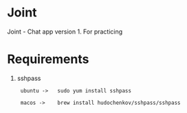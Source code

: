# Joint
Joint - Chat app version 1. For practicing

# Requirements
1. sshpass

        ubuntu ->   sudo yum install sshpass

        macos ->    brew install hudochenkov/sshpass/sshpass
